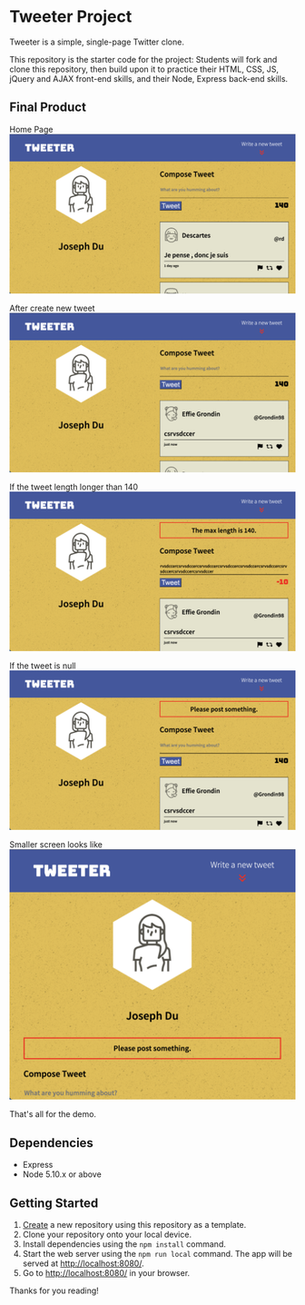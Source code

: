 # Tweeter Project

Tweeter is a simple, single-page Twitter clone.

This repository is the starter code for the project: Students will fork and clone this repository, then build upon it to practice their HTML, CSS, JS, jQuery and AJAX front-end skills, and their Node, Express back-end skills.

## Final Product
Home Page
!["home page"](https://github.com/JunqiDu/tweeter/blob/master/docs/tweet_home_page.png)

After create new tweet
!["create new tweet page"](https://github.com/JunqiDu/tweeter/blob/master/docs/tweet_afterCreateNewTweet.png)

If the tweet length longer than 140
!["tweet longer than 140 page"](https://github.com/JunqiDu/tweeter/blob/master/docs/tweet_lengthOver140.png)

If the tweet is null
!["tweet length is 0 page"](https://github.com/JunqiDu/tweeter/blob/master/docs/tweet_nothingEnter.png)

Smaller screen looks like
!["smaller screen page"](https://github.com/JunqiDu/tweeter/blob/master/docs/tweet_smallerScreen.png)

That's all for the demo.

## Dependencies

- Express
- Node 5.10.x or above

## Getting Started

1. [Create](https://docs.github.com/en/repositories/creating-and-managing-repositories/creating-a-repository-from-a-template) a new repository using this repository as a template.
2. Clone your repository onto your local device.
3. Install dependencies using the `npm install` command.
3. Start the web server using the `npm run local` command. The app will be served at <http://localhost:8080/>.
4. Go to <http://localhost:8080/> in your browser.

Thanks for you reading!